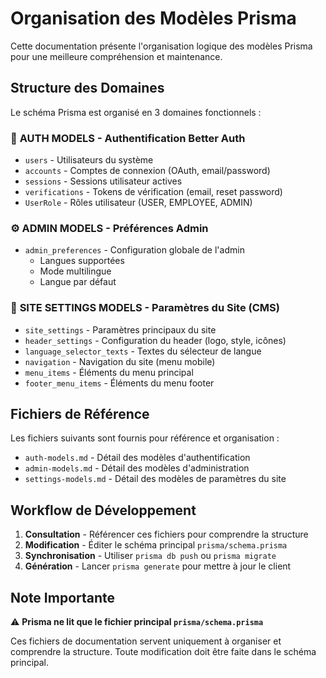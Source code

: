# Organisation des Modèles Prisma

Cette documentation présente l'organisation logique des modèles Prisma pour une meilleure compréhension et maintenance.

## Structure des Domaines

Le schéma Prisma est organisé en 3 domaines fonctionnels :

### 🔐 **AUTH MODELS** - Authentification Better Auth
- `users` - Utilisateurs du système
- `accounts` - Comptes de connexion (OAuth, email/password)  
- `sessions` - Sessions utilisateur actives
- `verifications` - Tokens de vérification (email, reset password)
- `UserRole` - Rôles utilisateur (USER, EMPLOYEE, ADMIN)

### ⚙️ **ADMIN MODELS** - Préférences Admin
- `admin_preferences` - Configuration globale de l'admin
  - Langues supportées
  - Mode multilingue
  - Langue par défaut

### 🎨 **SITE SETTINGS MODELS** - Paramètres du Site (CMS)
- `site_settings` - Paramètres principaux du site
- `header_settings` - Configuration du header (logo, style, icônes)
- `language_selector_texts` - Textes du sélecteur de langue
- `navigation` - Navigation du site (menu mobile)
- `menu_items` - Éléments du menu principal
- `footer_menu_items` - Éléments du menu footer

## Fichiers de Référence

Les fichiers suivants sont fournis pour référence et organisation :

- `auth-models.md` - Détail des modèles d'authentification
- `admin-models.md` - Détail des modèles d'administration  
- `settings-models.md` - Détail des modèles de paramètres du site

## Workflow de Développement

1. **Consultation** - Référencer ces fichiers pour comprendre la structure
2. **Modification** - Éditer le schéma principal `prisma/schema.prisma`
3. **Synchronisation** - Utiliser `prisma db push` ou `prisma migrate`
4. **Génération** - Lancer `prisma generate` pour mettre à jour le client

## Note Importante

⚠️ **Prisma ne lit que le fichier principal `prisma/schema.prisma`**

Ces fichiers de documentation servent uniquement à organiser et comprendre la structure. Toute modification doit être faite dans le schéma principal.